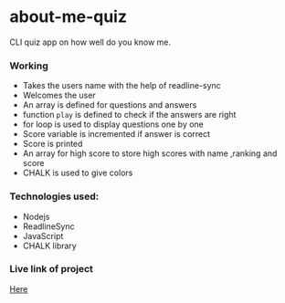 # about-me-quiz
CLI quiz app on how well do you know me.
### Working
* Takes the users name with the help of readline-sync
* Welcomes the user
* An array is defined for questions and answers
* function `play` is defined to check if the answers are right
* for loop is used to display questions one by one
* Score variable is incremented if answer is correct
* Score is printed
* An array for high score to store high scores with name ,ranking and score
* CHALK is used to give colors 
### Technologies used:
* Nodejs
* ReadlineSync
* JavaScript
* CHALK library
### Live link of project
[Here](https://replit.com/@Drishyaat/CLI-Quiz?embed=1&output=1)
